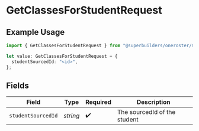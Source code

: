 # GetClassesForStudentRequest

## Example Usage

```typescript
import { GetClassesForStudentRequest } from "@superbuilders/oneroster/models/operations";

let value: GetClassesForStudentRequest = {
  studentSourcedId: "<id>",
};
```

## Fields

| Field                        | Type                         | Required                     | Description                  |
| ---------------------------- | ---------------------------- | ---------------------------- | ---------------------------- |
| `studentSourcedId`           | *string*                     | :heavy_check_mark:           | The sourcedId of the student |
